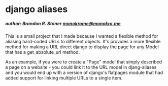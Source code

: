 # django aliases
##### author: Brandon R. Stoner <monokrome@monokro.me>

This is a small project that I made because I wanted a flexible method
for aliasing hard-coded URLs to different objects. It's provides a more
flexible method for making a URL direct django to display the page for
any Model that has a get_absolute_url method.

As an example, if you were to create a "Page" model that simply described
a page on a website - you could link it to the URL model in djang-aliases
and you would end up with a version of django's flatpages module that
had added support for linking multiple URLs to a single item.

